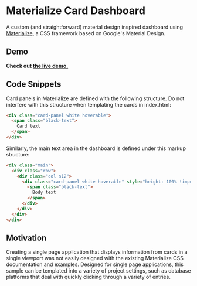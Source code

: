 # Materialize Card Dashboard
A custom (and straightforward) material design inspired dashboard using [Materialize](https://github.com/Dogfalo/materialize), a CSS framework based on Google's Material Design.


## Demo
__Check out [the live demo.](https://timtheguy.github.io/materialize-card-dashboard/)__


## Code Snippets

Card panels in Materialize are defined with the following structure. Do not interfere with this structure when templating the cards in index.html:
```html
<div class="card-panel white hoverable">
  <span class="black-text">
    Card text
  </span>
</div>
```

Similarly, the main text area in the dashboard is defined under this markup structure:
```html
<div class="main">
  <div class="row">
    <div class="col s12">
      <div class="card-panel white hoverable" style="height: 100% !important;">
        <span class="black-text">
          Body text
        </span>
      </div>
    </div>
  </div>
</div>
```


## Motivation
Creating a single page application that displays information from cards in a single viewport was not easily designed with the existing Materialize CSS documentation and examples. Designed for single page applications, this sample can be templated into a variety of project settings, such as database platforms that deal with quickly clicking through a variety of entries.
